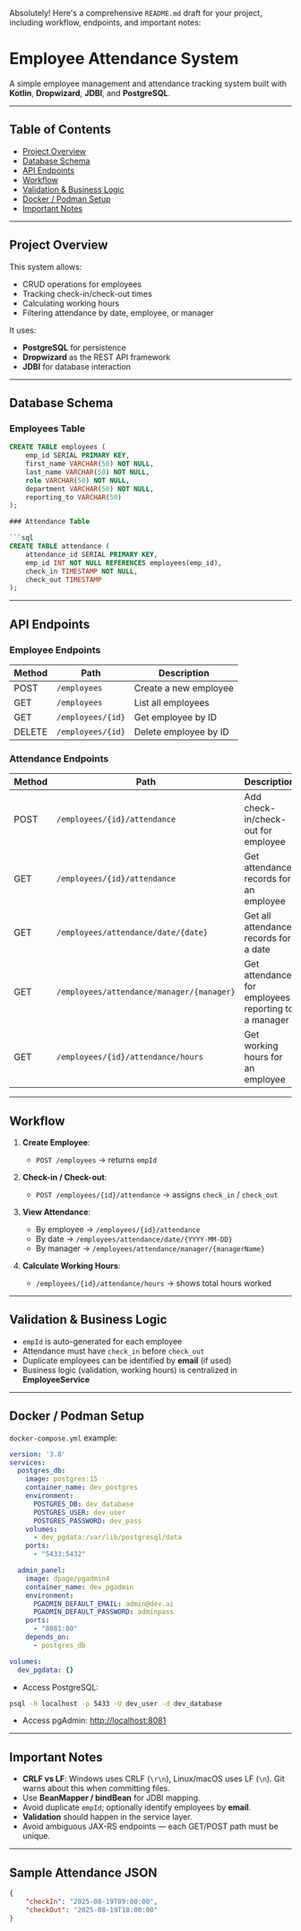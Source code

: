 Absolutely! Here's a comprehensive `README.md` draft for your project, including workflow, endpoints, and important notes:


# Employee Attendance System

A simple employee management and attendance tracking system built with **Kotlin**, **Dropwizard**, **JDBI**, and **PostgreSQL**.  

---

## Table of Contents
- [Project Overview](#project-overview)
- [Database Schema](#database-schema)
- [API Endpoints](#api-endpoints)
- [Workflow](#workflow)
- [Validation & Business Logic](#validation--business-logic)
- [Docker / Podman Setup](#docker--podman-setup)
- [Important Notes](#important-notes)

---

## Project Overview
This system allows:
- CRUD operations for employees
- Tracking check-in/check-out times
- Calculating working hours
- Filtering attendance by date, employee, or manager

It uses:
- **PostgreSQL** for persistence
- **Dropwizard** as the REST API framework
- **JDBI** for database interaction

---

## Database Schema

### Employees Table
```sql
CREATE TABLE employees (
    emp_id SERIAL PRIMARY KEY,
    first_name VARCHAR(50) NOT NULL,
    last_name VARCHAR(50) NOT NULL,
    role VARCHAR(50) NOT NULL,
    department VARCHAR(50) NOT NULL,
    reporting_to VARCHAR(50)
);

### Attendance Table

```sql
CREATE TABLE attendance (
    attendance_id SERIAL PRIMARY KEY,
    emp_id INT NOT NULL REFERENCES employees(emp_id),
    check_in TIMESTAMP NOT NULL,
    check_out TIMESTAMP
);
```

---

## API Endpoints

### Employee Endpoints

| Method | Path              | Description           |
| ------ | ----------------- | --------------------- |
| POST   | `/employees`      | Create a new employee |
| GET    | `/employees`      | List all employees    |
| GET    | `/employees/{id}` | Get employee by ID    |
| DELETE | `/employees/{id}` | Delete employee by ID |

### Attendance Endpoints

| Method | Path                                      | Description                                         |
| ------ | ----------------------------------------- | --------------------------------------------------- |
| POST   | `/employees/{id}/attendance`              | Add check-in/check-out for employee                 |
| GET    | `/employees/{id}/attendance`              | Get attendance records for an employee              |
| GET    | `/employees/attendance/date/{date}`       | Get all attendance records for a date               |
| GET    | `/employees/attendance/manager/{manager}` | Get attendance for employees reporting to a manager |
| GET    | `/employees/{id}/attendance/hours`        | Get working hours for an employee                   |

---

## Workflow

1. **Create Employee**:

   * `POST /employees` → returns `empId`

2. **Check-in / Check-out**:

   * `POST /employees/{id}/attendance` → assigns `check_in` / `check_out`

3. **View Attendance**:

   * By employee → `/employees/{id}/attendance`
   * By date → `/employees/attendance/date/{YYYY-MM-DD}`
   * By manager → `/employees/attendance/manager/{managerName}`

4. **Calculate Working Hours**:

   * `/employees/{id}/attendance/hours` → shows total hours worked

---

## Validation & Business Logic

* `empId` is auto-generated for each employee
* Attendance must have `check_in` before `check_out`
* Duplicate employees can be identified by **email** (if used)
* Business logic (validation, working hours) is centralized in **EmployeeService**

---

## Docker / Podman Setup

`docker-compose.yml` example:

```yaml
version: '3.8'
services:
  postgres_db:
    image: postgres:15
    container_name: dev_postgres
    environment:
      POSTGRES_DB: dev_database
      POSTGRES_USER: dev_user
      POSTGRES_PASSWORD: dev_pass
    volumes:
      - dev_pgdata:/var/lib/postgresql/data
    ports:
      - "5433:5432"

  admin_panel:
    image: dpage/pgadmin4
    container_name: dev_pgadmin
    environment:
      PGADMIN_DEFAULT_EMAIL: admin@dev.ai
      PGADMIN_DEFAULT_PASSWORD: adminpass
    ports:
      - "8081:80"
    depends_on:
      - postgres_db

volumes:
  dev_pgdata: {}
```

* Access PostgreSQL:

```bash
psql -h localhost -p 5433 -U dev_user -d dev_database
```

* Access pgAdmin: [http://localhost:8081](http://localhost:8081)

---

## Important Notes

* **CRLF vs LF**: Windows uses CRLF (`\r\n`), Linux/macOS uses LF (`\n`). Git warns about this when committing files.
* Use **BeanMapper / bindBean** for JDBI mapping.
* Avoid duplicate `empId`; optionally identify employees by **email**.
* **Validation** should happen in the service layer.
* Avoid ambiguous JAX-RS endpoints — each GET/POST path must be unique.

---

## Sample Attendance JSON

```json
{
    "checkIn": "2025-08-19T09:00:00",
    "checkOut": "2025-08-19T18:00:00"
}
```

